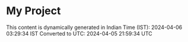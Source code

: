 # My Project

This content is dynamically generated in Indian Time (IST): 2024-04-06 03:29:34 IST
Converted to UTC: 2024-04-05 21:59:34 UTC
